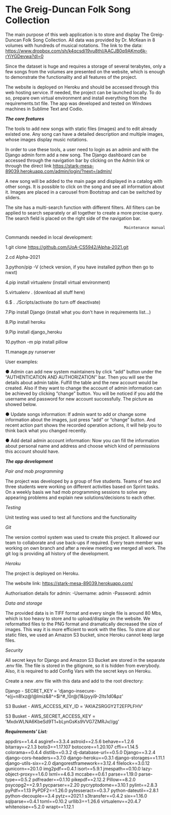 # The Greig-Duncan Folk Song Collection

The main purpose of this web application is to store and display The Greig-Duncan Folk Song Collection. All data was provided by Dr. McKean in 8 volumes with hundreds of musical notations. The link to the data: https://www.dropbox.com/sh/k4qcsdi19vu8thl/AACJB0q9AKmo6k-rYiYGDevwa?dl=0 

Since the dataset is huge and requires a storage of several terabytes, only a few songs from the volumes are presented on the website, which is enough to demonstrate the functionality and all features of the project.

The website is deployed on Heroku and should be accessed through this web hosting service. If needed, the project can be launched locally. To do so, prepare own virtual environment and install everything from the requirements.txt file. The app was developed and tested on Windows machines in Sublime Text and Codio.

**_The core features_**

The tools to add new songs with static files (images) and to edit already existed one. Any song can have a detailed description and multiple images, whose images display music notations.

In order to use these tools, a user need to login as an admin and with the Django admin form add a new song. The Django dashboard can be accessed through the navigation bar by clicking on the Admin link or through the direct link https://stark-mesa-89039.herokuapp.com/admin/login/?next=/admin/

A new song will be added to the main page and displayed in a catalog with other songs. It is possible to click on the song and see all information about it. Images are placed in a carousel from Bootstrap and can be switched by sliders.

The site has a multi-search function with different filters. All filters can be applied to search separately or all together to create a more precise query. The search field is placed on the right side of the navigation bar.

                                                        Maintenance manual

Commands needed in local development:

1.git clone https://github.com/UoA-CS5942/Alpha-2021.git

2.cd Alpha-2021

3.python/pip -V (check version, if you have installed python then go to nwxt)

4.pip install virtualenv  (install virtual environment)

5.virtualenv .  (download all stuff here)

6.$ . ./Scripts/activate  (to turn off deactivate)

7.Pip install Django   (install what you don't have in requirements list...)

8.Pip install heroku

9.Pip install django_heroku

10.python -m pip install pillow

11.manage.py runserver

User examples:

● Admin can add new system maintainers by click “add” button under the “AUTHENTICATION AND AUTHORIZATION’’ bar. Then you will see the details about admin table. Fulfill the table and the new account would be created. 
Also if they want to change the account of admin information can be achieved by clicking “change” button. You will be noticed if you add  the username and password for new account successfully. The picture as showed below.

● Update songs information: If admin want to add or change some information about the images, just press “add” or “change” button. And recent action part shows the recorded operation actions, it will help you to think back what you changed recently.

● Add detail admin account information: Now you can fill the information about personal name and address and choose which kind of permissions this account should have.


**_The app development_**

*Pair and mob programming*

The project was developed by a group of five students. Teams of two and three students were working on different activities based on Sprint tasks. On a weekly basis we had mob programming sessions to solve any appearing problems and explain new solutions/decisions to each other.

*Testing*

Unit testing was used to test all functions and the functionality

*Git*  

The version control system was used to create this project. It allowed our team to collaborate and use back-ups if required. Every team member was working on own branch and after a review meeting we merged all work. The git log is providing all history of the development.

*Heroku* 

The project is deployed on Heroku.

The website link: https://stark-mesa-89039.herokuapp.com/

Authorisation details for admin:
-Username: admin
-Password: admin

*Data and storage*

The provided data is in TIFF format and every single file is around 80 Mbs, which is too heavy to store and to upload/display on the website. We reformatted files to the PNG format and dramatically decreased the size of images. This way it is more efficient to work with the files. To store all our static files, we used an Amazon S3 bucket, since Heroku cannot keep large files.

*Security*

All secret keys for Django and Amazon S3 Bucket are stored in the separate .env file. The file is stored in the gitignore, so it is hidden from everybody. Also, it is required to add Config Vars with the secret keys on Heroku.

Create a new .env file with this data and add to the root directory:

Django - SECRET_KEY = 'django-insecure-^e)j=n8!xz@!@lmiz&8^=$i^#_!0r@(1&(pyyi9-2lts1d0&pz'

S3 Busket - AWS_ACCESS_KEY_ID = 'AKIAZSRGGY2T2EFPLFHV'

S3 Busket - AWS_SECRET_ACCESS_KEY = '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'


**_Requirements' List:_**

appdirs==1.4.4
asgiref==3.3.4
astroid==2.5.6
behave==1.2.6
bitarray==2.1.3
boto3==1.17.107
botocore==1.20.107
cffi==1.14.5
colorama==0.4.4
distlib==0.3.2
dj-database-url==0.5.0
Django==3.2.4
django-cors-headers==3.7.0
django-heroku==0.3.1
django-storages==1.11.1
django-utils-six==2.0
djangorestframework==3.12.4
filelock==3.0.12
gunicorn==20.1.0
img2pdf==0.4.1
isort==5.9.1
jmespath==0.10.0
lazy-object-proxy==1.6.0
lxml==4.6.3
mccabe==0.6.1
parse==1.19.0
parse-type==0.5.2
pdfreader==0.1.10
pikepdf==2.12.2
Pillow==8.2.0
psycopg2==2.9.1
pycparser==2.20
pycryptodome==3.10.1
pylint==2.8.3
pyPdf==1.13
PyPDF2==1.26.0
pytesseract==0.3.7
python-dateutil==2.8.1
python-decouple==3.4
pytz==2021.1
s3transfer==0.4.2
six==1.16.0
sqlparse==0.4.1
toml==0.10.2
urllib3==1.26.6
virtualenv==20.4.7
whitenoise==5.2.0
wrapt==1.12.1
